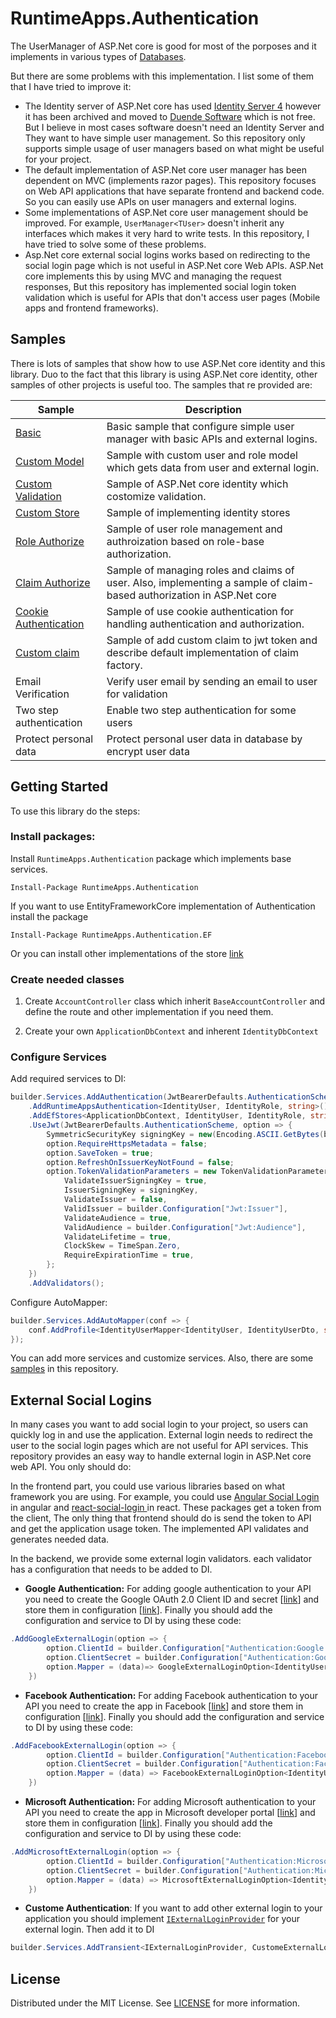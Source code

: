 # RuntimeApps.Authentication

The UserManager of ASP.Net core is good for most of the porposes and it implements in various types of [Databases](https://github.com/dotnet/aspnetcore/tree/main/src/Identity#community-maintained-store-providers).

But there are some problems with this implementation. I list some of them that I have tried to improve it:

- The Identity server of ASP.Net core has used [Identity Server 4](https://github.com/IdentityServer/IdentityServer4) however it has been archived and moved to [Duende Software](https://github.com/duendesoftware) which is not free. But I believe in most cases software doesn't need an Identity Server and They want to have simple user management. So this repository only supports simple usage of user managers based on what might be useful for your project.
- The default implementation of ASP.Net core user manager has been dependent on MVC (implements razor pages). This repository focuses on Web API applications that have separate frontend and backend code. So you can easily use APIs on user managers and external logins.
- Some implementations of ASP.Net core user management should be improved. For example, `UserManager<TUser>` doesn't inherit any interfaces which makes it very hard to write tests. In this repository, I have tried to solve some of these problems.
- Asp.Net core external social logins works based on redirecting to the social login page which is not useful in ASP.Net core Web APIs. ASP.Net core implements this by using MVC and managing the request responses, But this repository has implemented social login token validation which is useful for APIs that don't access user pages (Mobile apps and frontend frameworks).

## Samples
There is lots of samples that show how to use ASP.Net core identity and this library. Duo to the fact that this library is using ASP.Net core identity, other samples of other projects is useful too. The samples that re provided are:

Sample | Description
--- | ----
[Basic](./Samples/RuntimeApps.Authentication.Sample/) | Basic sample that configure simple user manager with basic APIs and external logins.
[Custom Model](./Samples/RuntimeApps.Authentication.Sample.CustomModel/) | Sample with custom user and role model which gets data from user and external login.
[Custom Validation](./Samples/RuntimeApps.Authentication.Sample.CustomValidation/) | Sample of ASP.Net core identity which costomize validation.
[Custom Store](./Samples/RuntimeApps.Authentication.Sample.CustomStore/) | Sample of implementing identity stores
[Role Authorize](./Samples/RuntimeApps.Authentication.Sample.RoleAuthorize/) | Sample of user role management and authroization based on role-base authorization.
[Claim Authorize](./Samples/RuntimeApps.Authentication.Sample.ClaimAuthorize/) | Sample of managing roles and claims of user. Also, implementing a sample of claim-based authorization in ASP.Net core
[Cookie Authentication](./Samples/RuntimeApps.Authentication.Sample.CookieAuthentication/) | Sample of use cookie authentication for handling authentication and authorization.
[Custom claim](./Samples/RuntimeApps.Authentication.Sample.CustomClaim/) | Sample of add custom claim to jwt token and describe default implementation of claim factory.
Email Verification | Verify user email by sending an email to user for validation
Two step authentication | Enable two step authentication for some users
Protect personal data | Protect personal user data in database by encrypt user data

## Getting Started

To use this library do the steps:

### Install packages:

Install `RuntimeApps.Authentication` package which implements base services.

```Install-Package RuntimeApps.Authentication```

If you want to use EntityFrameworkCore implementation of Authentication install the package

```Install-Package RuntimeApps.Authentication.EF```

Or you can install other implementations of the store [link](https://github.com/dotnet/aspnetcore/tree/main/src/Identity#community-maintained-store-providers)

### Create needed classes

1. Create `AccountController` class which inherit `BaseAccountController` and define the route and other implementation if you need them.

2. Create your own `ApplicationDbContext` and inherent `IdentityDbContext`

### Configure Services

Add required services to DI:

```cs
builder.Services.AddAuthentication(JwtBearerDefaults.AuthenticationScheme)
    .AddRuntimeAppsAuthentication<IdentityUser, IdentityRole, string>()
    .AddEfStores<ApplicationDbContext, IdentityUser, IdentityRole, string>()
    .UseJwt(JwtBearerDefaults.AuthenticationScheme, option => {
        SymmetricSecurityKey signingKey = new(Encoding.ASCII.GetBytes(builder.Configuration["Jwt:Key"]));
        option.RequireHttpsMetadata = false;
        option.SaveToken = true;
        option.RefreshOnIssuerKeyNotFound = false;
        option.TokenValidationParameters = new TokenValidationParameters {
            ValidateIssuerSigningKey = true,
            IssuerSigningKey = signingKey,
            ValidateIssuer = false,
            ValidIssuer = builder.Configuration["Jwt:Issuer"],
            ValidateAudience = true,
            ValidAudience = builder.Configuration["Jwt:Audience"],
            ValidateLifetime = true,
            ClockSkew = TimeSpan.Zero,
            RequireExpirationTime = true,
        };
    })
    .AddValidators();
```

Configure AutoMapper:

```cs
builder.Services.AddAutoMapper(conf => {
    conf.AddProfile<IdentityUserMapper<IdentityUser, IdentityUserDto, string>>();
});
```

You can add more services and customize services. Also, there are some [samples](./Samples/) in this repository.

## External Social Logins

In many cases you want to add social login to your project, so users can quickly log in and use the application. External login needs to redirect the user to the social login pages which are not useful for API services. This repository provides an easy way to handle external login in ASP.Net core web API. You only should do:

In the frontend part, you could use various libraries based on what framework you are using. For example, you could use [Angular Social Login](https://www.npmjs.com/package/@abacritt/angularx-social-login) in angular and [react-social-login
](https://www.npmjs.com/package/react-social-login) in react. These packages get a token from the client, The only thing that frontend should do is send the token to API and get the application usage token. The implemented API validates and generates needed data.

In the backend, we provide some external login validators. each validator has a configuration that needs to be added to DI.

- **Google Authentication:** For adding google authentication to your API you need to create the Google OAuth 2.0 Client ID and secret [[link](https://learn.microsoft.com/en-us/aspnet/core/security/authentication/social/google-logins?view=aspnetcore-6.0#create-the-google-oauth-20-client-id-and-secret)] and store them in configuration [[link](https://learn.microsoft.com/en-us/aspnet/core/security/authentication/social/google-logins?view=aspnetcore-6.0#store-the-google-client-id-and-secret)]. Finally you should add the configuration and service to DI by using these code:

```cs
.AddGoogleExternalLogin(option => {
        option.ClientId = builder.Configuration["Authentication:Google:ClientId"];
        option.ClientSecret = builder.Configuration["Authentication:Google:ClientSecret"];
        option.Mapper = (data)=> GoogleExternalLoginOption<IdentityUser<int>>.UserIdentityMapper<IdentityUser<int>, int>(data);
    })
```

- **Facebook Authentication:** For adding Facebook authentication to your API you need to create the app in Facebook [[link](https://learn.microsoft.com/en-us/aspnet/core/security/authentication/social/facebook-logins?view=aspnetcore-6.0#create-the-app-in-facebook)] and store them in configuration [[link](https://learn.microsoft.com/en-us/aspnet/core/security/authentication/social/facebook-logins?view=aspnetcore-6.0#store-the-facebook-app-id-and-secret)]. Finally you should add the configuration and service to DI by using these code:

```cs
.AddFacebookExternalLogin(option => {
        option.ClientId = builder.Configuration["Authentication:Facebook:AppId"];
        option.ClientSecret = builder.Configuration["Authentication:Facebook:AppSecret"];
        option.Mapper = (data) => FacebookExternalLoginOption<IdentityUser<int>>.UserIdentityMapper<IdentityUser<int>, int>(data);
    })
```

- **Microsoft Authentication:** For adding Microsoft authentication to your API you need to create the app in Microsoft developer portal [[link](https://learn.microsoft.com/en-us/aspnet/core/security/authentication/social/microsoft-logins?view=aspnetcore-6.0#create-the-app-in-microsoft-developer-portal)] and store them in configuration [[link](https://learn.microsoft.com/en-us/aspnet/core/security/authentication/social/microsoft-logins?view=aspnetcore-6.0#store-the-microsoft-client-id-and-secret)]. Finally you should add the configuration and service to DI by using these code:

```cs
.AddMicrosoftExternalLogin(option => {
        option.ClientId = builder.Configuration["Authentication:Microsoft:ClientId"];
        option.ClientSecret = builder.Configuration["Authentication:Microsoft:ClientSecret"];
        option.Mapper = (data) => MicrosoftExternalLoginOption<IdentityUser<int>>.UserIdentityMapper<IdentityUser<int>, int>(data);
    })
```

- **Custome Authentication**: If you want to add other external login to your application you should implement [`IExternalLoginProvider`](RuntimeApps.Authentication/Interface/IExternalLoginProvider.cs) for your external login. Then add it to DI

```cs
builder.Services.AddTransient<IExternalLoginProvider, CustomeExternalLoginProvider>();
```

## License

Distributed under the MIT License. See [LICENSE](./LICENSE) for more information.
